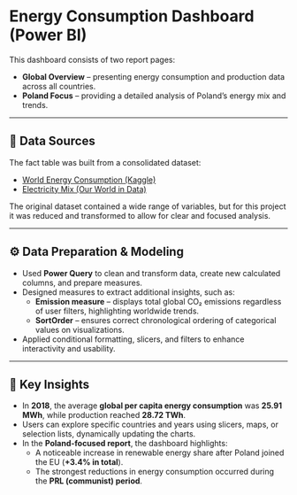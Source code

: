 # Energy Consumption Dashboard (Power BI)

This dashboard consists of two report pages:

- **Global Overview** – presenting energy consumption and production data across all countries.  
- **Poland Focus** – providing a detailed analysis of Poland’s energy mix and trends.  

---

## 📂 Data Sources
The fact table was built from a consolidated dataset:
- [World Energy Consumption (Kaggle)](https://www.kaggle.com/datasets/pralabhpoudel/world-energy-consumption/data)  
- [Electricity Mix (Our World in Data)](https://ourworldindata.org/electricity-mix)  

The original dataset contained a wide range of variables, but for this project it was reduced and transformed to allow for clear and focused analysis.

---

## ⚙️ Data Preparation & Modeling
- Used **Power Query** to clean and transform data, create new calculated columns, and prepare measures.  
- Designed measures to extract additional insights, such as:  
  - **Emission measure** – displays total global CO₂ emissions regardless of user filters, highlighting worldwide trends.  
  - **SortOrder** – ensures correct chronological ordering of categorical values on visualizations.  
- Applied conditional formatting, slicers, and filters to enhance interactivity and usability.  

---

## 🔑 Key Insights
- In **2018**, the average **global per capita energy consumption** was **25.91 MWh**, while production reached **28.72 TWh**.  
- Users can explore specific countries and years using slicers, maps, or selection lists, dynamically updating the charts.  
- In the **Poland-focused report**, the dashboard highlights:  
  - A noticeable increase in renewable energy share after Poland joined the EU (**+3.4% in total**).  
  - The strongest reductions in energy consumption occurred during the **PRL (communist) period**.  
